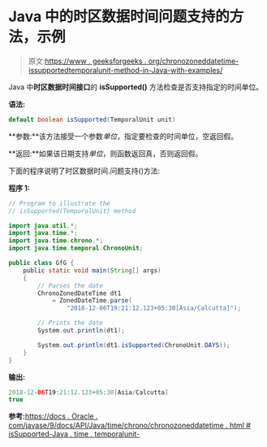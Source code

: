 # Java 中的时区数据时间问题支持的方法，示例

> 原文:[https://www . geeksforgeeks . org/chronozoneddatetime-issupportedtemporalunit-method-in-Java-with-examples/](https://www.geeksforgeeks.org/chronozoneddatetime-issupportedtemporalunit-method-in-java-with-examples/)

Java 中**时区数据时间接口**的 **isSupported()** 方法检查是否支持指定的时间单位。

**语法:**

```java
default boolean isSupported(TemporalUnit unit)

```

**参数:**该方法接受一个参数*单位*，指定要检查的时间单位，空返回假。

**返回:**如果该日期支持*单位*，则函数返回真，否则返回假。

下面的程序说明了时区数据时间.问题支持()方法:

**程序 1:**

```java
// Program to illustrate the
// isSupported(TemporalUnit) method

import java.util.*;
import java.time.*;
import java.time.chrono.*;
import java.time.temporal.ChronoUnit;

public class GfG {
    public static void main(String[] args)
    {
        // Parses the date
        ChronoZonedDateTime dt1
            = ZonedDateTime.parse(
                "2018-12-06T19:21:12.123+05:30[Asia/Calcutta]");

        // Prints the date
        System.out.println(dt1);

        System.out.println(dt1.isSupported(ChronoUnit.DAYS));
    }
}
```

**输出:**

```java
2018-12-06T19:21:12.123+05:30[Asia/Calcutta]
true

```

**参考:**[https://docs . Oracle . com/javase/9/docs/API/Java/time/chrono/chronozoneddatetime . html # isSupported-Java . time . temporalunit-](https://docs.oracle.com/javase/9/docs/api/java/time/chrono/ChronoZonedDateTime.html#isSupported-java.time.temporal.TemporalUnit-)
